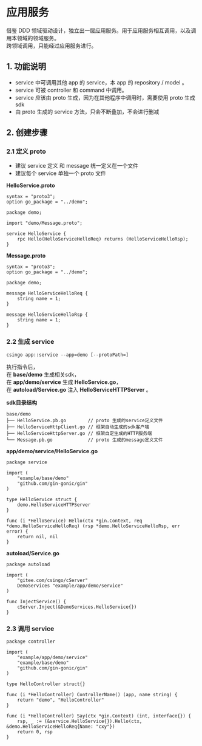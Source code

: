 # 应用服务

借鉴 DDD 领域驱动设计，独立出一层应用服务。用于应用服务相互调用，以及调用本领域的领域服务。  
跨领域调用，只能经过应用服务进行。

## 1. 功能说明

- service 中可调用其他 app 的 service，本 app 的 repository / model 。
- service 可被 controller 和 command 中调用。
- service 应该由 proto 生成，因为在其他程序中调用时，需要使用 proto 生成 sdk
- 由 proto 生成的 service 方法，只会不断叠加，不会进行删减

## 2. 创建步骤

### 2.1 定义 proto 

- 建议 service 定义 和 message 统一定义在一个文件
- 建议每个 service 单独一个 proto 文件

**HelloService.proto**

```proto3
syntax = "proto3";
option go_package = "../demo";

package demo;

import "demo/Message.proto";

service HelloService {
    rpc Hello(HelloServiceHelloReq) returns (HelloServiceHelloRsp);
}
```

**Message.proto**

```proto3
syntax = "proto3";
option go_package = "../demo";

package demo;

message HelloServiceHelloReq {
    string name = 1;
}

message HelloServiceHelloRsp {
    string name = 1;
}
```

### 2.2 生成 service

```
csingo app::service --app=demo [--protoPath=]
```

执行指令后，  
在 **base/demo** 生成相关sdk，  
在 **app/demo/service** 生成 **HelloService.go**，  
在 **autoload/Service.go** 注入 **HelloServiceHTTPServer** 。

**sdk目录结构**

```
base/demo
├── HelloService.pb.go        // proto 生成的service定义文件
├── HelloServiceHttpClient.go // 框架自动生成的sdk客户端
├── HelloServiceHttpServer.go // 框架自定生成的HTTP服务端
└── Message.pb.go             // proto 生成的message定义文件
```

**app/demo/service/HelloService.go**

```
package service

import (
	"example/base/demo"
	"github.com/gin-gonic/gin"
)

type HelloService struct {
	demo.HelloServiceHTTPServer
}

func (i *HelloService) Hello(ctx *gin.Context, req *demo.HelloServiceHelloReq) (rsp *demo.HelloServiceHelloRsp, err error) {
	return nil, nil
}

```

**autoload/Service.go**

```
package autoload

import (
	"gitee.com/csingo/cServer"
	DemoServices "example/app/demo/service"
)

func InjectService() {
	cServer.Inject(&DemoServices.HelloService{})
}

```

### 2.3 调用 service

```golang
package controller

import (
	"example/app/demo/service"
	"example/base/demo"
	"github.com/gin-gonic/gin"
)

type HelloController struct{}

func (i *HelloController) ControllerName() (app, name string) {
	return "demo", "HelloController"
}

func (i *HelloController) Say(ctx *gin.Context) (int, interface{}) {
	rsp, _ := (&service.HelloService{}).Hello(ctx, &demo.HelloServiceHelloReq{Name: "cxy"})
	return 0, rsp
}
```